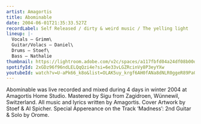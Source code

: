 ```yaml
---
artist: Amagortis
title: Abominable
date: 2004-06-01T21:35:33.527Z
recordLabel: Self Released / dirty & weird music / The yelling light
lineup: |-
  Vocals – Grimm\
  Guitar/Volacs – Daniel\
  Drums – Stoef\
  Bass – Nathalie
thumbnail: https://lightroom.adobe.com/v2c/spaces/a117fbfd04a24df08b00dc7343422215/assets/ca8b5c6f0349cd82c02bb19d13d73a19/revisions/de96cf8941f348f6833fcba98cc69ebc/renditions/abe09712ebc1dba4b1e454f14fd25e7e
spotifyId: 2xGDz96f96ndLELQqQzi4e?si=6e33vLGZRcinVy8P3eyYXw
youtubeId: watch?v=U-aPk66_k8o&list=OLAK5uy_krgf6AH0fANa8dNLR0ggeR89Pa07U_O6w
---
```

Abominable was live recorded and mixed during 4 days in winter 2004 at Amagortis Home Studio. Mastered by Sigu from Zagidroen, Wünnewil, Switzerland. All music and lyrics written by Amagortis. Cover Artwork by Stoef & Al Spicher. Special Appereance on the Track ‘Madness’: 2nd Guitar & Solo by Orome.